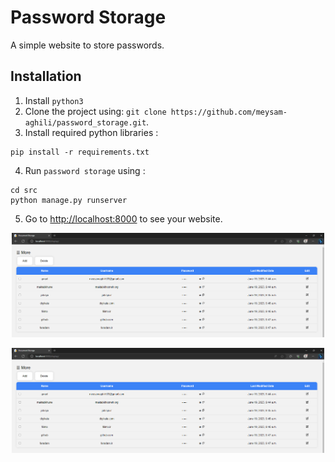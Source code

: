 # Password Storage

A simple website to store passwords.

## Installation

1. Install `python3`
2. Clone the project using:  `git clone https://github.com/meysam-aghili/password_storage.git`.
3. Install required python libraries :
``` Command Prompt
pip install -r requirements.txt
```
4. Run `password storage` using : 
``` Command Prompt
cd src
python manage.py runserver
```
5. Go to [http://localhost:8000](http://localhost:8000) to see your website.


<p align="center">
<img src="https://github.com/meysam-aghili/password_storage/blob/7e09a80a4c3c5807c47feab5a9289372a6cec8f6/docs/images/display.png" alt="DIY Project" width="500"/>

</p>

<p align="center">
<img src="docs/images/display.png" alt="DIY Project" width="500"/>

</p>